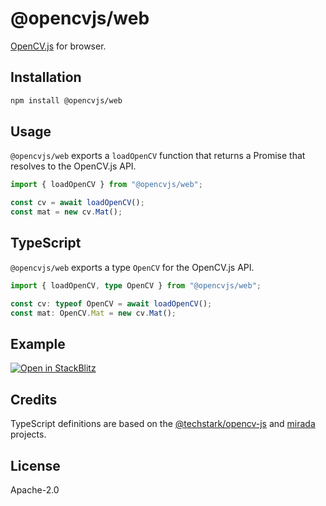 # @opencvjs/web

[OpenCV.js](https://docs.opencv.org/4.x/d0/d84/tutorial_js_usage.html) for browser.

## Installation

```bash
npm install @opencvjs/web
```

## Usage

`@opencvjs/web` exports a `loadOpenCV` function that returns a Promise that resolves to the OpenCV.js API.

```js
import { loadOpenCV } from "@opencvjs/web";

const cv = await loadOpenCV();
const mat = new cv.Mat();
```

## TypeScript

`@opencvjs/web` exports a type `OpenCV` for the OpenCV.js API.

```ts
import { loadOpenCV, type OpenCV } from "@opencvjs/web";

const cv: typeof OpenCV = await loadOpenCV();
const mat: OpenCV.Mat = new cv.Mat();
```

## Example

[![Open in StackBlitz](https://developer.stackblitz.com/img/open_in_stackblitz.svg)](https://stackblitz.com/fork/github/ocavue/opencvjs/tree/master/examples/web-vite)

## Credits

TypeScript definitions are based on the [@techstark/opencv-js](https://github.com/TechStark/opencv-js) and [mirada](https://github.com/cancerberoSgx/mirada) projects.

## License

Apache-2.0
